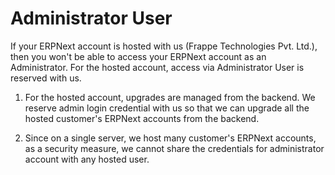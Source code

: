 <!-- add-breadcrumbs -->
# Administrator User

If your ERPNext account is hosted with us (Frappe Technologies Pvt. Ltd.), then you won't be able to access your ERPNext account as an Administrator. For the hosted account, access via Administrator User is reserved with us.

1.  For the hosted account, upgrades are managed from the backend. We reserve admin login credential with us so that we can upgrade all the hosted customer's ERPNext accounts from the backend. 

2.  Since on a single server, we host many customer's ERPNext accounts, as a security measure, we cannot share the credentials for administrator account with any hosted user.
